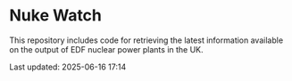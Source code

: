 # Nuke Watch

This repository includes code for retrieving the latest information available on the output of EDF nuclear power plants in the UK.

Last updated: 2025-06-16 17:14